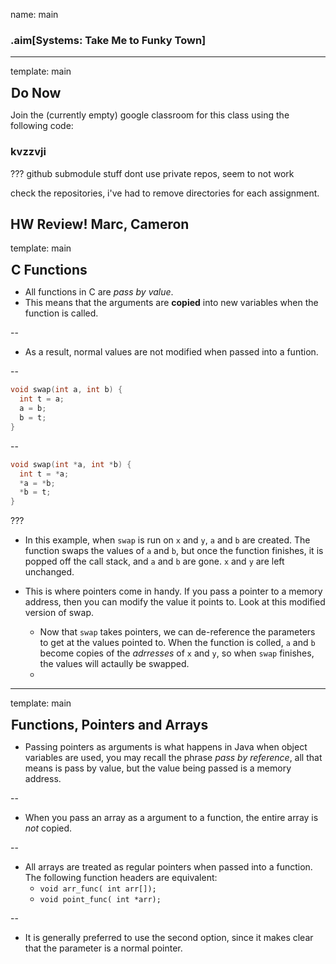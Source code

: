 name: main

### .aim[Systems: Take Me to Funky Town]
<style>
.aim {
font-size: .75em;
border-bottom: 1px solid lightgray;
margin: 1px;
}
.remark-inline-code {
  background-color: lightgray;
  border-radius: 3px;
  padding-left: 2px;
  padding-right: 2px;
}
h4 {
font-size: 1.5em;
margin: 1px;
}
</style>
---
template: main

#### Do Now

Join the (currently empty) google classroom for this class using the following code:

### kvzzvji

???
github submodule stuff
dont use private repos, seem to not work

check the repositories, i've had to remove directories for each assignment.

HW Review! Marc, Cameron
---
template: main

#### C Functions
* All functions in C are _pass by value_.
 * This means that the arguments are __copied__ into new variables when the function is called.

--

 * As a result, normal values are not modified when passed into a funtion.

--

```C
void swap(int a, int b) {
  int t = a;
  a = b;
  b = t;
}
```

--

```C
void swap(int *a, int *b) {
  int t = *a;
  *a = *b;
  *b = t;
}
```
???
   * In this example, when `swap` is run on `x` and `y`, `a` and `b` are created. The function swaps the values of `a` and `b`, but once the function finishes, it is popped off the call stack, and `a` and `b` are gone. `x` and `y` are left unchanged.
 * This is where pointers come in handy. If you pass a pointer to a memory address, then you can modify the value it points to. Look at this modified version of swap.

   * Now that `swap` takes pointers, we can de-reference the parameters to get at the values pointed to. When the function is colled, `a` and `b` become copies of the _adrresses_ of `x` and `y`, so when `swap` finishes, the values will actaully be swapped.
   *


---
template: main

#### Functions, Pointers and Arrays

* Passing pointers as arguments is what happens in Java when object variables are used, you may recall the phrase _pass by reference_, all that means is pass by value, but the value being passed is a memory address.

--

* When you pass an array as a argument to a function, the entire array is _not_ copied.

--

* All arrays are treated as regular pointers when passed into a function. The following function headers are equivalent:
   * `void arr_func( int arr[]);`
   * `void point_func( int *arr);`

--

   * It is generally preferred to use the second option, since it makes clear that the parameter is a normal pointer.
